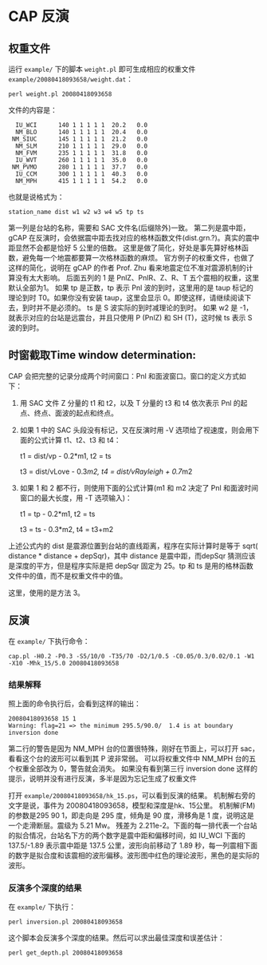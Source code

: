 # CAP 反演

## 权重文件

运行 `example/` 下的脚本 `weight.pl` 即可生成相应的权重文件 `example/20080418093658/weight.dat`：

    perl weight.pl 20080418093658

文件的内容是：

      IU_WCI      140 1 1 1 1 1  20.2   0.0
      NM_BLO      140 1 1 1 1 1  20.4   0.0
     NM_SIUC      145 1 1 1 1 1  21.2   0.0
      NM_SLM      210 1 1 1 1 1  29.0   0.0
      NM_FVM      235 1 1 1 1 1  31.8   0.0
      IU_WVT      260 1 1 1 1 1  35.0   0.0
     NM_PVMO      280 1 1 1 1 1  37.7   0.0
      IU_CCM      300 1 1 1 1 1  40.3   0.0
      NM_MPH      415 1 1 1 1 1  54.2   0.0

也就是说格式为：

    station_name dist w1 w2 w3 w4 w5 tp ts

第一列是台站的名称，需要和 SAC 文件名(后缀除外)一致。
第二列是震中距，gCAP 在反演时，会依据震中距去找对应的格林函数文件(dist.grn.?)。真实的震中距显然不会都是恰好 5 公里的倍数。
这里是做了简化，好处是事先算好格林函数，避免每一个地震都要算一次格林函数的麻烦。
官方例子的权重文件，也做了这样的简化，说明在 gCAP 的作者 Prof. Zhu 看来地震定位不准对震源机制的计算没有太大影响。
后面五列的 1 是 PnlZ、PnlR、Z、R、T 五个震相的权重，这里默认全部为1。
如果 tp 是正数，tp 表示 Pnl 波的到时，这里用的是 taup 标记的理论到时 T0。如果你没有安装 taup，这里会显示 0。即使这样，请继续阅读下去，到时并不是必须的。
ts 是 S 波实际的到时减理论的到时。
如果 w2 是 -1，就表示对应的台站是远震台，并且只使用 P (PnlZ) 和 SH (T)，这时候 ts 表示 S 波的到时。

## 时窗截取Time window determination:

CAP 会把完整的记录分成两个时间窗口：Pnl 和面波窗口。窗口的定义方式如下：

1. 用 SAC 文件 Z 分量的 t1 和 t2，以及 T 分量的 t3 和 t4 依次表示 Pnl 的起点、终点、面波的起点和终点。
2. 如果 1 中的 SAC 头段没有标记，又在反演时用 -V 选项给了视速度，则会用下面的公式计算 t1、t2、t3 和 t4：

    t1 = dist/vp - 0.2*m1, t2 = ts

    t3 = dist/vLove - 0.3*m2, t4 = dist/vRayleigh + 0.7*m2

3. 如果 1 和 2 都不行，则使用下面的公式计算(m1 和 m2 决定了 Pnl 和面波时间窗口的最大长度，用 -T 选项输入)：

    t1 = tp - 0.2*m1,  t2 = ts

    t3 = ts - 0.3*m2,  t4 = t3+m2

上述公式内的 dist 是震源位置到台站的直线距离，程序在实际计算时是等于 sqrt( distance * distance + depSqr)，其中 distance 是震中距，而depSqr 猜测应该是深度的平方，但是程序实际是把 depSqr 固定为 25。tp 和 ts 是用的格林函数文件中的值，而不是权重文件中的值。

这里，使用的是方法 3。

## 反演

在 `example/` 下执行命令：

    cap.pl -H0.2 -P0.3 -S5/10/0 -T35/70 -D2/1/0.5 -C0.05/0.3/0.02/0.1 -W1 -X10 -Mhk_15/5.0 20080418093658

### 结果解释

照上面的命令执行后，会看到这样的输出：

    20080418093658 15 1
    Warning: flag=21 => the minimum 295.5/90.0/  1.4 is at boundary
    inversion done

第二行的警告是因为 NM_MPH 台的位置很特殊，刚好在节面上，可以打开 sac，看看这个台的波形可以看到其 P 波非常弱。
可以将权重文件中 NM_MPH 台的五个权重全部改为 0，警告就会消失。
如果没有看到第三行 inversion done 这样的提示，说明并没有进行反演，多半是因为忘记生成了权重文件

打开 `example/20080418093658/hk_15.ps`，可以看到反演的结果。
机制解右旁的文字是说，事件为 20080418093658，模型和深度是hk、15公里。
机制解(FM)的参数是295 90 1，即走向是 295 度，倾角是 90 度，滑移角是 1 度，说明这是一个走滑断层。震级为 5.21 Mw。
残差为 2.211e-2。下面的每一排代表一个台站的拟合情况，台站名下方的两个数字是震中距和偏移时间，如 IU_WCI 下面的 137.5/-1.89 表示震中距是 137.5 公里，波形向前移动了 1.89 秒，每一列震相下面的数字是拟合度和该震相的波形偏移。波形图中红色的理论波形，黑色的是实际的波形。

### 反演多个深度的结果

在 `example/` 下执行：

    perl inversion.pl 20080418093658

这个脚本会反演多个深度的结果。然后可以求出最佳深度和误差估计：

    perl get_depth.pl 20080418093658
